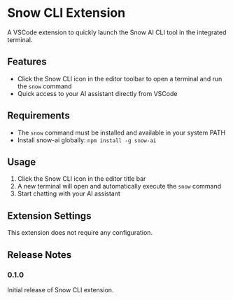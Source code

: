# Snow CLI Extension

A VSCode extension to quickly launch the Snow AI CLI tool in the integrated terminal.

## Features

- Click the Snow CLI icon in the editor toolbar to open a terminal and run the `snow` command
- Quick access to your AI assistant directly from VSCode

## Requirements

- The `snow` command must be installed and available in your system PATH
- Install snow-ai globally: `npm install -g snow-ai`

## Usage

1. Click the Snow CLI icon in the editor title bar
2. A new terminal will open and automatically execute the `snow` command
3. Start chatting with your AI assistant

## Extension Settings

This extension does not require any configuration.

## Release Notes

### 0.1.0

Initial release of Snow CLI extension.

